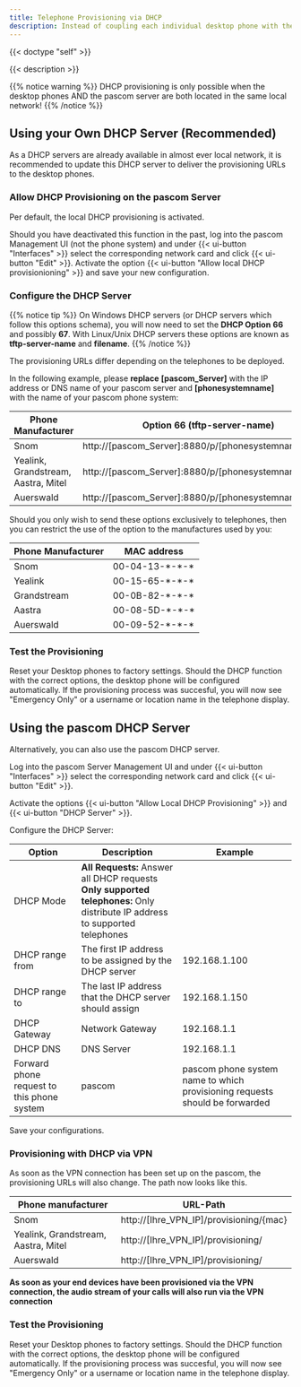 ```yaml
---
title: Telephone Provisioning via DHCP
description: Instead of coupling each individual desktop phone with the pascom phone system via provisioning URLs, you can also automatically distribute the provisioning URLs via DHCP
---
```

 
{{< doctype "self" >}} 

{{< description >}}

{{% notice warning %}}
DHCP provisioning is only possible when the desktop phones AND the pascom server are both located in the same local network!
{{% /notice %}}

## Using your Own DHCP Server (Recommended)

As a DHCP servers are already available in almost ever local network, it is recommended to update this DHCP server to deliver the provisioning URLs to the desktop phones.

### Allow DHCP Provisioning on the pascom Server

Per default, the local DHCP provisioning is activated. 

Should you have deactivated this function in the past, log into the pascom Management UI (not the phone system) and under {{< ui-button "Interfaces" >}} select the corresponding network card and click {{< ui-button "Edit" >}}. Activate the option {{< ui-button "Allow local DHCP provisionioning" >}} and save your new configuration.

### Configure the DHCP Server
{{% notice tip %}}
On Windows DHCP servers (or DHCP servers which follow this options schema), you will now need to set the **DHCP Option** **66** and possibly **67**. With Linux/Unix DHCP servers these options are known as **tftp-server-name** and **filename**.
{{% /notice  %}}

The provisioning URLs differ depending on the telephones to be deployed.

In the following example, please **replace** **[pascom_Server]** with the IP address or DNS name of your pascom server and **[phonesystemname]** with the name of your pascom phone system:

|Phone Manufacturer|Option 66 (tftp-server-name) |Option 67 (filename) |
|---|---|---|
|Snom|http://[pascom_Server]:8880/p/[phonesystemname]/{mac}||
|Yealink, Grandstream, Aastra, Mitel|http://[pascom_Server]:8880/p/[phonesystemname]/||
|Auerswald|http://[pascom_Server]:8880/p/[phonesystemname]/|\<MACADR\>|

Should you only wish to send these options exclusively to telephones, then you can restrict the use of the option to the manufactures used by you:

|Phone Manufacturer|MAC address|
|---|---|
|Snom|00-04-13-\*-\*-\*|
|Yealink|00-15-65-\*-\*-\*|
|Grandstream|00-0B-82-\*-\*-\*|
|Aastra|00-08-5D-\*-\*-\*|
|Auerswald|00-09-52-\*-\*-\*|

### Test the Provisioning

Reset your Desktop phones to factory settings. Should the DHCP function with the correct options, the desktop phone will be configured automatically. If the provisioning process was succesful, you will now see "Emergency Only" or a username or location name in the telephone display.

## Using the pascom DHCP Server

Alternatively, you can also use the pascom DHCP server. 

Log into the pascom Server Management UI and under {{< ui-button "Interfaces" >}} select the corresponding network card and click {{< ui-button "Edit" >}}.

Activate the options {{< ui-button "Allow Local DHCP Provisioning" >}} and {{< ui-button "DHCP Server" >}}.

Configure the DHCP Server:

|Option|Description|Example|
|---|---|---|
|DHCP Mode|**All Requests:** Answer all DHCP requests<br> **Only supported telephones:** Only distribute IP address to supported telephones||
|DHCP range from|The first IP address to be assigned by the DHCP server |192.168.1.100|
|DHCP range to|The last IP address that the DHCP server should assign|192.168.1.150|
|DHCP Gateway|Network Gateway|192.168.1.1|
|DHCP DNS|DNS Server|192.168.1.1|
|Forward phone request to this phone system|pascom|pascom phone system name to which provisioning requests should be forwarded|

Save your configurations.

### Provisioning with DHCP via VPN

As soon as the VPN connection has been set up on the pascom, the provisioning URLs will also change. The path now looks like this. 

|Phone manufacturer|URL-Path|
|---|---|
|Snom|http://[Ihre_VPN_IP]/provisioning/{mac}|
|Yealink, Grandstream, Aastra, Mitel|http://[Ihre_VPN_IP]/provisioning/|
|Auerswald|http://[Ihre_VPN_IP]/provisioning/|  

**As soon as your end devices have been provisioned via the VPN connection, the audio stream of your calls will also run via the VPN connection**

### Test the Provisioning

Reset your Desktop phones to factory settings. Should the DHCP function with the correct options, the desktop phone will be configured automatically. If the provisioning process was succesful, you will now see "Emergency Only" or a username or location name in the telephone display.
